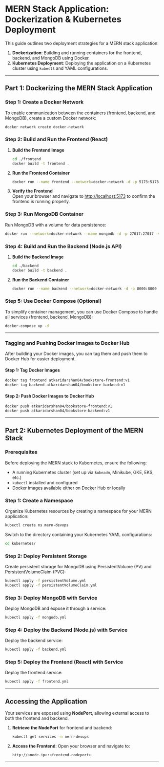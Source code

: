# MERN Stack Application: Dockerization & Kubernetes Deployment

This guide outlines two deployment strategies for a MERN stack application:

1. **Dockerization**: Building and running containers for the frontend, backend, and MongoDB using Docker.
2. **Kubernetes Deployment**: Deploying the application on a Kubernetes cluster using `kubectl` and YAML configurations.

---

## Part 1: Dockerizing the MERN Stack Application

### Step 1: Create a Docker Network

To enable communication between the containers (frontend, backend, and MongoDB), create a custom Docker network:

```bash
docker network create docker-network
```

### Step 2: Build and Run the Frontend (React)

1. **Build the Frontend Image**
   ```bash
   cd ./frontend
   docker build -t frontend .
   ```

2. **Run the Frontend Container**
   ```bash
   docker run --name frontend --network=docker-network -d -p 5173:5173 frontend
   ```

3. **Verify the Frontend**  
   Open your browser and navigate to [http://localhost:5173](http://localhost:5173) to confirm the frontend is running properly.

### Step 3: Run MongoDB Container

Run MongoDB with a volume for data persistence:

```bash
docker run --network=docker-network --name mongodb -d -p 27017:27017 -v ~/opt/data:/data/db mongo:latest
```

### Step 4: Build and Run the Backend (Node.js API)

1. **Build the Backend Image**
   ```bash
   cd ./backend
   docker build -t backend .
   ```

2. **Run the Backend Container**
   ```bash
   docker run --name backend --network=docker-network -d -p 8000:8000 backend
   ```

### Step 5: Use Docker Compose (Optional)

To simplify container management, you can use Docker Compose to handle all services (frontend, backend, MongoDB):

```bash
docker-compose up -d
```

---

### Tagging and Pushing Docker Images to Docker Hub

After building your Docker images, you can tag them and push them to Docker Hub for easier deployment.

#### Step 1: Tag Docker Images

```bash
docker tag frontend atkaridarshan04/bookstore-frontend:v1
docker tag backend atkaridarshan04/bookstore-backend:v1
```

#### Step 2: Push Docker Images to Docker Hub

```bash
docker push atkaridarshan04/bookstore-frontend:v1
docker push atkaridarshan04/bookstore-backend:v1
```

---

## Part 2: Kubernetes Deployment of the MERN Stack

### Prerequisites

Before deploying the MERN stack to Kubernetes, ensure the following:

- A running Kubernetes cluster (set up via `kubeadm`, Minikube, GKE, EKS, etc.)
- `kubectl` installed and configured
- Docker images available either on Docker Hub or locally

### Step 1: Create a Namespace

Organize Kubernetes resources by creating a namespace for your MERN application:

```bash
kubectl create ns mern-devops
```

Switch to the directory containing your Kubernetes YAML configurations:

```bash
cd kubernetes/
```

### Step 2: Deploy Persistent Storage

Create persistent storage for MongoDB using PersistentVolume (PV) and PersistentVolumeClaim (PVC):

```bash
kubectl apply -f persistentVolume.yml
kubectl apply -f persistentVolumeClaim.yml
```

### Step 3: Deploy MongoDB with Service

Deploy MongoDB and expose it through a service:

```bash
kubectl apply -f mongodb.yml
```

### Step 4: Deploy the Backend (Node.js) with Service

Deploy the backend service:

```bash
kubectl apply -f backend.yml
```

### Step 5: Deploy the Frontend (React) with Service

Deploy the frontend service:

```bash
kubectl apply -f frontend.yml
```

---

## Accessing the Application

Your services are exposed using **NodePort**, allowing external access to both the frontend and backend.

1. **Retrieve the NodePort** for frontend and backend:
   ```bash
   kubectl get services -n mern-devops
   ```

2. **Access the Frontend**:
   Open your browser and navigate to:
   ```bash
   http://<node-ip>:<frontend-nodeport>
   ```

---